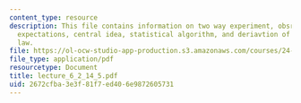 ```yaml
---
content_type: resource
description: This file contains information on two way experiment, obsrvations and
  expectations, central idea, statistical algorithm, and deriavtion of cos square
  law.
file: https://ol-ocw-studio-app-production.s3.amazonaws.com/courses/24-111-philosophy-of-quantum-mechanics-spring-2005/2672cfba3e3f81f7ed406e9872605731_lecture_6_2_14_5.pdf
file_type: application/pdf
resourcetype: Document
title: lecture_6_2_14_5.pdf
uid: 2672cfba-3e3f-81f7-ed40-6e9872605731
---
```

